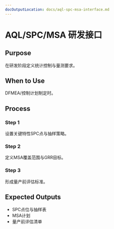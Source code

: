 ```yaml
---
docOutputLocation: docs/aql-spc-msa-interface.md
---
```


# AQL/SPC/MSA 研发接口

## Purpose

在研发阶段定义统计控制与量测要求。

## When to Use

DFMEA/控制计划制定时。

## Process

### Step 1

设置关键特性SPC点与抽样策略。

### Step 2

定义MSA覆盖范围与GRR目标。

### Step 3

形成量产前评估标准。

## Expected Outputs

- SPC点位与抽样表
- MSA计划
- 量产前评估清单
